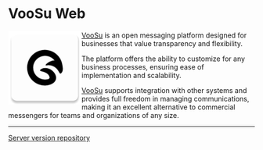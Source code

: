 # VooSu Web

<img src="https://github.com/voo-su/server/blob/main/assets/logo.svg" align="left" width=150 height=150 alt="VooSu logo">

[VooSu](https://voo.su) is an open messaging platform designed for businesses that value transparency and flexibility.

The platform offers the ability to customize for any business processes, ensuring ease of implementation and
scalability.

[VooSu](https://voo.su) supports integration with other systems and provides full freedom in managing communications,
making it an excellent alternative to commercial messengers for teams and organizations of any size.

---

[Server version repository](https://github.com/voo-su/server)
